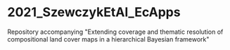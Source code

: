 # 2021_SzewczykEtAl_EcApps
Repository accompanying "Extending coverage and thematic resolution of compositional land cover maps in a hierarchical Bayesian framework"
